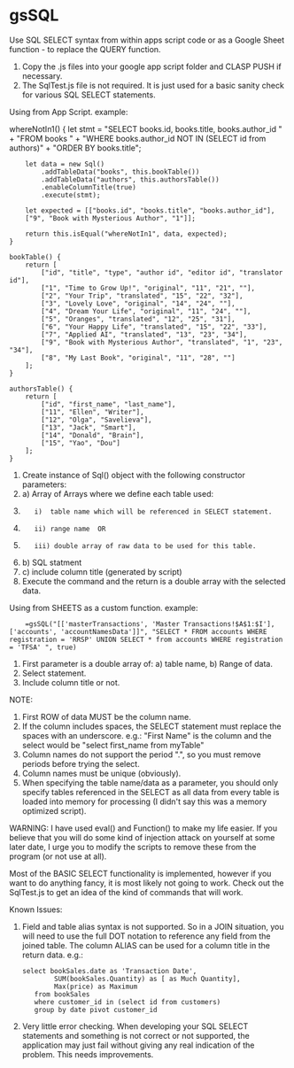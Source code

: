 # gsSQL
Use SQL SELECT syntax from within apps script code or as a Google Sheet function - to replace the QUERY function.

1.  Copy the .js files into your google app script folder and CLASP PUSH if necessary.
2.  The SqlTest.js file is not required. It is just used for a basic sanity check for various SQL SELECT statements.


Using from App Script.
example:

   whereNotIn1() {
        let stmt = "SELECT books.id, books.title, books.author_id " +
            "FROM books " +
            "WHERE books.author_id NOT IN (SELECT id from authors)" +
            "ORDER BY books.title";

        let data = new Sql()
            .addTableData("books", this.bookTable())
            .addTableData("authors", this.authorsTable())
            .enableColumnTitle(true)
            .execute(stmt);

        let expected = [["books.id", "books.title", "books.author_id"],
        ["9", "Book with Mysterious Author", "1"]];

        return this.isEqual("whereNotIn1", data, expected);
    }
    
    bookTable() {
        return [
            ["id", "title", "type", "author id", "editor id", "translator id"],
            ["1", "Time to Grow Up!", "original", "11", "21", ""],
            ["2", "Your Trip", "translated", "15", "22", "32"],
            ["3", "Lovely Love", "original", "14", "24", ""],
            ["4", "Dream Your Life", "original", "11", "24", ""],
            ["5", "Oranges", "translated", "12", "25", "31"],
            ["6", "Your Happy Life", "translated", "15", "22", "33"],
            ["7", "Applied AI", "translated", "13", "23", "34"],
            ["9", "Book with Mysterious Author", "translated", "1", "23", "34"],
            ["8", "My Last Book", "original", "11", "28", ""]
        ];
    }
    
    authorsTable() {
        return [
            ["id", "first_name", "last_name"],
            ["11", "Ellen", "Writer"],
            ["12", "Olga", "Savelieva"],
            ["13", "Jack", "Smart"],
            ["14", "Donald", "Brain"],
            ["15", "Yao", "Dou"]
        ];
    }
        
1.  Create instance of Sql() object with the following constructor parameters:
2.    a)  Array of Arrays where we define each table used:
3.        i)  table name which will be referenced in SELECT statement.
4.        ii) range name  OR
5.        iii) double array of raw data to be used for this table.
6.    b)  SQL statment
7.    c)  include column title (generated by script)
8.   Execute the command and the return is a double array with the selected data.

Using from SHEETS as a custom function.
example:

        =gsSQL("[['masterTransactions', 'Master Transactions!$A$1:$I'], ['accounts', 'accountNamesData']]", "SELECT * FROM accounts WHERE registration = 'RRSP' UNION SELECT * from accounts WHERE registration = 'TFSA' ", true)
        
1.  First parameter is a double array of:  a) table name, b) Range of data.
2.  Select statement.
3.  Include column title or not.

NOTE:
1.  First ROW of data MUST be the column name.
2.  If the column includes spaces, the SELECT statement must replace the spaces with an underscore.  e.g.:  "First Name" is the column and the select would be "select first_name from myTable"
3.  Column names do not support the period ".", so you must remove periods before trying the select.
4.  Column names must be unique (obviously).
5.  When specifying the table name/data as a parameter, you should only specify tables referenced in the SELECT as all data from every table is loaded into memory for processing (I didn't say this was a memory optimized script).

WARNING:
I have used eval() and Function() to make my life easier.  If you believe that you will do some kind of injection attack on yourself at some later date, I urge you to modify the scripts to remove these from the program (or not use at all).

Most of the BASIC SELECT functionality is implemented, however if you want to do anything fancy, it is most likely not going to work.  Check out the SqlTest.js to get an idea of the kind of commands that will work.  

Known Issues:

1)  Field and table alias syntax is not supported.  So in a JOIN situation, you will need to use the full DOT notation to reference any field from the joined table.  The column ALIAS can be used for a column title in the return data.  e.g.:

        select bookSales.date as 'Transaction Date', 
                SUM(bookSales.Quantity) as [ as Much Quantity], 
                Max(price) as Maximum 
           from bookSales 
           where customer_id in (select id from customers)  
           group by date pivot customer_id
            
2)  Very little error checking.  When developing your SQL SELECT statements and something is not correct or not supported, the application may just fail without giving any real indication of the problem.  This needs improvements.

